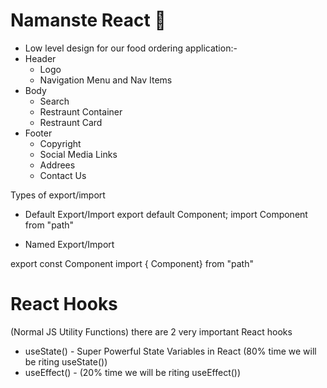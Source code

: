 # Namanste React 🚀 
- Low level design for our food ordering application:- 
- Header 
    - Logo
    - Navigation Menu and Nav Items
- Body 
    - Search 
    - Restraunt Container
    - Restraunt Card
- Footer
    - Copyright
    - Social Media Links
    - Addrees
    - Contact Us


 Types of export/import

- Default Export/Import
export default Component;
import Component from "path"

- Named Export/Import

export const Component
import { Component} from "path"

# React Hooks
(Normal JS Utility Functions)
there are 2 very important React hooks
- useState() - Super Powerful State Variables in React  (80% time we will be riting useState())
- useEffect() - (20% time we will be riting useEffect())

